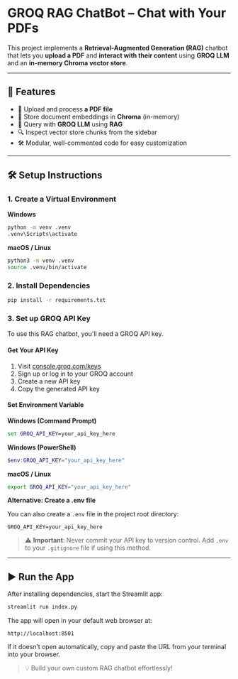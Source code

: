 # GROQ RAG ChatBot – Chat with Your PDFs

This project implements a **Retrieval-Augmented Generation (RAG)** chatbot that lets you **upload a PDF** and **interact with their content** using **GROQ LLM** and an **in-memory Chroma vector store**.

---

## 🚀 Features

- 📄 Upload and process **a PDF file**
- 🧠 Store document embeddings in **Chroma** (in-memory)
- 💬 Query with **GROQ LLM** using **RAG**
- 🔍 Inspect vector store chunks from the sidebar
- 🛠️ Modular, well-commented code for easy customization

---

## 🛠 Setup Instructions

### 1. Create a Virtual Environment

**Windows**

```bash
python -m venv .venv
.venv\Scripts\activate
```

**macOS / Linux**

```bash
python3 -m venv .venv
source .venv/bin/activate
```

### 2. Install Dependencies

```bash
pip install -r requirements.txt
```

### 3. Set up GROQ API Key

To use this RAG chatbot, you'll need a GROQ API key.

#### Get Your API Key

1. Visit [console.groq.com/keys](https://console.groq.com/keys)
2. Sign up or log in to your GROQ account
3. Create a new API key
4. Copy the generated API key

#### Set Environment Variable

**Windows (Command Prompt)**

```cmd
set GROQ_API_KEY=your_api_key_here
```

**Windows (PowerShell)**

```powershell
$env:GROQ_API_KEY="your_api_key_here"
```

**macOS / Linux**

```bash
export GROQ_API_KEY="your_api_key_here"
```

**Alternative: Create a .env file**

You can also create a `.env` file in the project root directory:

```
GROQ_API_KEY=your_api_key_here
```

> ⚠️ **Important**: Never commit your API key to version control. Add `.env` to your `.gitignore` file if using this method.

---

## ▶️ Run the App

After installing dependencies, start the Streamlit app:

```bash
streamlit run index.py
```

The app will open in your default web browser at:

```
http://localhost:8501
```

If it doesn’t open automatically, copy and paste the URL from your terminal into your browser.

> 💡 Build your own custom RAG chatbot effortlessly!
